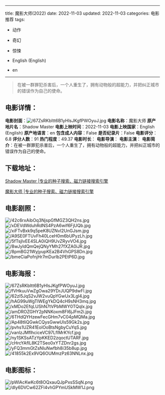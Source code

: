 
---
title: 魔影大师(2022)
date: 2022-11-03
updated: 2022-11-03
categories: 电影推荐
tags:
- 动作
- 奇幻
- 惊悚

- English (English)
- en
---


> 在被一群罪犯杀害后，一个人重生了，拥有动物般的超能力，并把纠正城市的错误作为自己的使命。

## **电影详情**：

**电影封面**：<img src="https://image.tmdb.org/t/p/w200/67ZsRKbItt6B1yHlsJKgfPWOyuJ.jpg" alt="/67ZsRKbItt6B1yHlsJKgfPWOyuJ.jpg" title="/67ZsRKbItt6B1yHlsJKgfPWOyuJ.jpg">
**电影名称**：魔影大师
**原产地片名**：Shadow Master
**电影上映时间**：2022-11-03
**电影上映国家**：English (English)
**原产地语言**：en
**包含成人内容**：False
**是否纪录片**：False
**电影评分**：6.8
**评分人数**：91
**热门程度**：49.37
**电影时长**：
**电影导演**：
**电影主演**：
**电影简介**：在被一群罪犯杀害后，一个人重生了，拥有动物般的超能力，并把纠正城市的错误作为自己的使命。

## **下载地址**：
[Shadow Master |专业的种子搜索、磁力链接搜索引擎](https://movie.amd794.com:2083/?search=Shadow%20Master&ordering=&mode=match_phrase&page_size=10&page=1)

[魔影大师 |专业的种子搜索、磁力链接搜索引擎](https://movie.amd794.com:2083/?search=%E9%AD%94%E5%BD%B1%E5%A4%A7%E5%B8%88&ordering=&mode=match_phrase&page_size=10&page=1)
 

## **电影剧照**：
<img src="https://image.tmdb.org/t/p/original/42c6rxAibOq3NjspGfMGZ3QH2ns.jpg" alt="/42c6rxAibOq3NjspGfMGZ3QH2ns.jpg" title="/42c6rxAibOq3NjspGfMGZ3QH2ns.jpg"><img src="https://image.tmdb.org/t/p/original/xDEVdWduhRdNS4PzA6wif6FjUQb.jpg" alt="/xDEVdWduhRdNS4PzA6wif6FjUQb.jpg" title="/xDEVdWduhRdNS4PzA6wif6FjUQb.jpg"><img src="https://image.tmdb.org/t/p/original/xiFTvBxk9q5peK8UZNvI2UnGJsm.jpg" alt="/xiFTvBxk9q5peK8UZNvI2UnGJsm.jpg" title="/xiFTvBxk9q5peK8UZNvI2UnGJsm.jpg"><img src="https://image.tmdb.org/t/p/original/A9SE0FTUvFh40LceH0m6bUPyzLh.jpg" alt="/A9SE0FTUvFh40LceH0m6bUPyzLh.jpg" title="/A9SE0FTUvFh40LceH0m6bUPyzLh.jpg"><img src="https://image.tmdb.org/t/p/original/5fTsjIvEE4SLA0iQH9UvZRyvVO4.jpg" alt="/5fTsjIvEE4SLA0iQH9UvZRyvVO4.jpg" title="/5fTsjIvEE4SLA0iQH9UvZRyvVO4.jpg"><img src="https://image.tmdb.org/t/p/original/8wJyIdQmQejQNyYMh27fXZA0iJR.jpg" alt="/8wJyIdQmQejQNyYMh27fXZA0iJR.jpg" title="/8wJyIdQmQejQNyYMh27fXZA0iJR.jpg"><img src="https://image.tmdb.org/t/p/original/8pmBG21WyjyupKEa2B4VhGPS8Dn.jpg" alt="/8pmBG21WyjyupKEa2B4VhGPS8Dn.jpg" title="/8pmBG21WyjyupKEa2B4VhGPS8Dn.jpg"><img src="https://image.tmdb.org/t/p/original/bmeCiaPofnjHr7mDurlb2PEtP6D.jpg" alt="/bmeCiaPofnjHr7mDurlb2PEtP6D.jpg" title="/bmeCiaPofnjHr7mDurlb2PEtP6D.jpg">

## **电影海报**：
<img src="https://image.tmdb.org/t/p/original/67ZsRKbItt6B1yHlsJKgfPWOyuJ.jpg" alt="/67ZsRKbItt6B1yHlsJKgfPWOyuJ.jpg" title="/67ZsRKbItt6B1yHlsJKgfPWOyuJ.jpg"><img src="https://image.tmdb.org/t/p/original/fVHkuuVwZgOwa29YDrJUQP9dwFl.jpg" alt="/fVHkuuVwZgOwa29YDrJUQP9dwFl.jpg" title="/fVHkuuVwZgOwa29YDrJUQP9dwFl.jpg"><img src="https://image.tmdb.org/t/p/original/62zI5JqS2vJW2vuQpYGwUx3Lgl4.jpg" alt="/62zI5JqS2vJW2vuQpYGwUx3Lgl4.jpg" title="/62zI5JqS2vJW2vuQpYGwUx3Lgl4.jpg"><img src="https://image.tmdb.org/t/p/original/hAG99uWgTIWEgYkDQ4cH9sNH3mq.jpg" alt="/hAG99uWgTIWEgYkDQ4cH9sNH3mq.jpg" title="/hAG99uWgTIWEgYkDQ4cH9sNH3mq.jpg"><img src="https://image.tmdb.org/t/p/original/xMDo2EfqLUShN7tVPbMWY0TQqlx.jpg" alt="/xMDo2EfqLUShN7tVPbMWY0TQqlx.jpg" title="/xMDo2EfqLUShN7tVPbMWY0TQqlx.jpg"><img src="https://image.tmdb.org/t/p/original/amDROZGHY2pNNKoxm8FI6jJFm2i.jpg" alt="/amDROZGHY2pNNKoxm8FI6jJFm2i.jpg" title="/amDROZGHY2pNNKoxm8FI6jJFm2i.jpg"><img src="https://image.tmdb.org/t/p/original/6THdQYHzewFecGHm7vC04pMQMa.jpg" alt="/6THdQYHzewFecGHm7vC04pMQMa.jpg" title="/6THdQYHzewFecGHm7vC04pMQMa.jpg"><img src="https://image.tmdb.org/t/p/original/Ap48tliQGwkCQysGwwUls59Gk2s.jpg" alt="/Ap48tliQGwkCQysGwwUls59Gk2s.jpg" title="/Ap48tliQGwkCQysGwwUls59Gk2s.jpg"><img src="https://image.tmdb.org/t/p/original/pvhs1UZR41EoIOoBtsNgbyCuYqS.jpg" alt="/pvhs1UZR41EoIOoBtsNgbyCuYqS.jpg" title="/pvhs1UZR41EoIOoBtsNgbyCuYqS.jpg"><img src="https://image.tmdb.org/t/p/original/vanlzJMflhciceVC97LfIMrKYcf.jpg" alt="/vanlzJMflhciceVC97LfIMrKYcf.jpg" title="/vanlzJMflhciceVC97LfIMrKYcf.jpg"><img src="https://image.tmdb.org/t/p/original/ny1SKSsATzYpKKED2zqoctUTARF.jpg" alt="/ny1SKSsATzYpKKED2zqoctUTARF.jpg" title="/ny1SKSsATzYpKKED2zqoctUTARF.jpg"><img src="https://image.tmdb.org/t/p/original/cHrcYAflL8K2TSeo0xYTZDnr2gs.jpg" alt="/cHrcYAflL8K2TSeo0xYTZDnr2gs.jpg" title="/cHrcYAflL8K2TSeo0xYTZDnr2gs.jpg"><img src="https://image.tmdb.org/t/p/original/yFQ3mmGtZsNluNwfbh8i35b8up.jpg" alt="/yFQ3mmGtZsNluNwfbh8i35b8up.jpg" title="/yFQ3mmGtZsNluNwfbh8i35b8up.jpg"><img src="https://image.tmdb.org/t/p/original/41855k2Ex9VQ6OUMmzPz63NNLnx.jpg" alt="/41855k2Ex9VQ6OUMmzPz63NNLnx.jpg" title="/41855k2Ex9VQ6OUMmzPz63NNLnx.jpg">

## **电影图标**：
<img src="https://image.tmdb.org/t/p/original/pWlAcKwKc6t8OQxauQJpPxsSSqN.png" alt="/pWlAcKwKc6t8OQxauQJpPxsSSqN.png" title="/pWlAcKwKc6t8OQxauQJpPxsSSqN.png"><img src="https://image.tmdb.org/t/p/original/dIy6DVCw62ZFl4vhGPYmUSkMW1J.png" alt="/dIy6DVCw62ZFl4vhGPYmUSkMW1J.png" title="/dIy6DVCw62ZFl4vhGPYmUSkMW1J.png">
